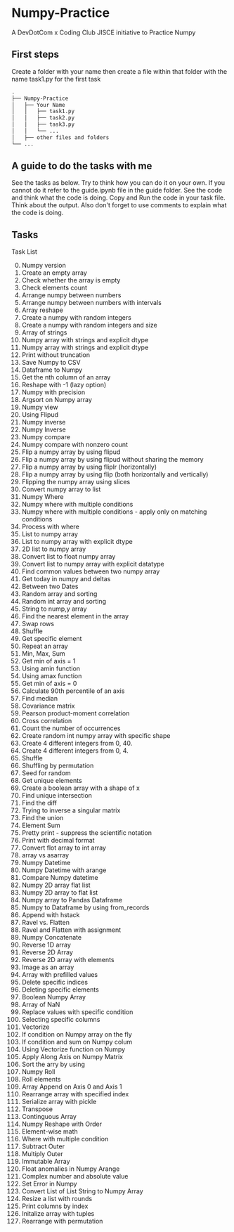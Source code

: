 # Numpy-Practice
A DevDotCom x Coding Club JISCE initiative to Practice Numpy 

## First steps
Create a folder with your name
then create a file within that folder with the name task1.py for the first task


```markdown
.
├── Numpy-Practice
│   ├── Your Name
│   │   ├── task1.py
│   │   ├── task2.py
│   │   ├── task3.py
│   │   └── ...
│   ├── other files and folders
└── ...
```

## A guide to do the tasks with me
See the tasks as below. Try to think how you can do it on your own. If you cannot do it refer to the guide.ipynb file in the guide folder. See the code and think what the code is doing. Copy and Run the code in your task file. Think about the output. Also don't forget to use comments to explain what the code is doing.


## Tasks

Task List

0. Numpy version
1. Create an empty array
2. Check whether the array is empty
3. Check elements count
4. Arrange numpy between numbers
5. Arrange numpy between numbers with intervals
6. Array reshape
7. Create a numpy with random integers
8. Create a numpy with random integers and size
9. Array of strings
10. Numpy array with strings and explicit dtype
11. Numpy array with strings and explicit dtype
12. Print without truncation
13. Save Numpy to CSV
14. Dataframe to Numpy
15. Get the nth column of an array
16. Reshape with -1 (lazy option)
17. Numpy with precision
18. Argsort on Numpy array
19. Numpy view
20. Using Flipud
21. Numpy inverse
22. Numpy Inverse
23. Numpy compare
24. Numpy compare with nonzero count
25. Flip a numpy array by using flipud
26. Flip a numpy array by using flipud without sharing the memory
27. Flip a numpy array by using fliplr (horizontally)
28. Flip a numpy array by using flip (both horizontally and vertically)
29. Flipping the numpy array using slices
30. Convert numpy array to list
31. Numpy Where
32. Numpy where with multiple conditions
33. Numpy where with multiple conditions - apply only on matching conditions
34. Process with where
35. List to numpy array
36. List to numpy array with explicit dtype
37. 2D list to numpy array
38. Convert list to float numpy array
39. Convert list to numpy array with explicit datatype
40. Find common values between two numpy array
41. Get today in numpy and deltas
42. Between two Dates
43. Random array and sorting
44. Random int array and sorting
45. String to nump,y array
46. Find the nearest element in the array
47. Swap rows
48. Shuffle
49. Get specific element
50. Repeat an array
51. Min, Max, Sum
52. Get min of axis = 1
53. Using amin function
54. Using amax function
55. Get min of axis = 0
56. Calculate 90th percentile of an axis
57. Find median
58. Covariance matrix
59. Pearson product-moment correlation
60. Cross correlation
61. Count the number of occurrences
62. Create random int numpy array with specific shape
63. Create 4 different integers from 0, 40.
64. Create 4 different integers from 0, 4.
65. Shuffle
66. Shuffling by permutation
67. Seed for random
68. Get unique elements
69. Create a boolean array with a shape of x
70. Find unique intersection
71. Find the diff
72. Trying to inverse a singular matrix
73. Find the union
74. Element Sum
75. Pretty print - suppress the scientific notation
76. Print with decimal format
77. Convert flot array to int array
78. array vs asarray
79. Numpy Datetime
80. Numpy Datetime with arange
81. Compare Numpy datetime
82. Numpy 2D array flat list
83. Numpy 2D array to flat list
84. Numpy array to Pandas Dataframe
85. Numpy to Dataframe by using from_records
86. Append with hstack
87. Ravel vs. Flatten
88. Ravel and Flatten with assignment
89. Numpy Concatenate
90. Reverse 1D array
91. Reverse 2D Array
92. Reverse 2D array with elements
93. Image as an array
94. Array with prefilled values
95. Delete specific indices
96. Deleting specific elements
97. Boolean Numpy Array
98. Array of NaN
99. Replace values with specific condition
100. Selecting specific columns
101. Vectorize
102. If condition on Numpy array on the fly
103. If condition and sum on Numpy colum
104. Using Vectorize function on Numpy
105. Apply Along Axis on Numpy Matrix
106. Sort the arry by using
107. Numpy Roll
108. Roll elements
109. Array Append on Axis 0 and Axis 1
110. Rearrange array with specified index
111. Serialize array with pickle
112. Transpose
113. Continguous Array
114. Numpy Reshape with Order
115. Element-wise math
116. Where with multiple condition
117. Subtract Outer
118. Multiply Outer
119. Immutable Array
120. Float anomalies in Numpy Arange
121. Complex number and absolute value
122. Set Error in Numpy
123. Convert List of List String to Numpy Array
124. Resize a list with rounds
125. Print columns by index
126. Initalize array with tuples
127. Rearrange with permutation
